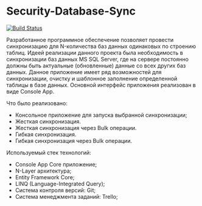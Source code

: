 # Security-Database-Sync
[![Build Status](https://dev.azure.com/30CTB/Security-Database-Sync/_apis/build/status/securedevteam.Security-Database-Sync?branchName=master)](https://dev.azure.com/30CTB/Security-Database-Sync/_build/latest?definitionId=3&branchName=master)

Разработанное программное обеспечение позволяет провести синхронизацию для N-количества баз данных одинаковых по строению таблиц. Идеей реализации данного проекта была необходимость в синхронизации баз данных MS SQL Server, где на сервере постоянно должны быть актуальные (обновленные) данные со всех других баз данных. Данное приложение имеет ряд возможностей для синхронизации, очистку и шаблонное заполнение определенной таблицы в базе данных. Основной интерфейс приложения реализован в виде Console App.

Что было реализовано:
- Консольное приложение для запуска выбранной синхронизации;
- Жесткая синхронизация.
- Жесткая синхронизация через Bulk операции.
- Гибкая синхронизация.
- Гибкая синхронизация через Bulk операции.

Используемый стек технологий:
- Console App Core приложение;
- N-Layer архитектура;
- Entity Framework Core;
- LINQ (Language-Integrated Query);
- Система контроля версий: Git;
- Система менеджмента заданий: Trello;
